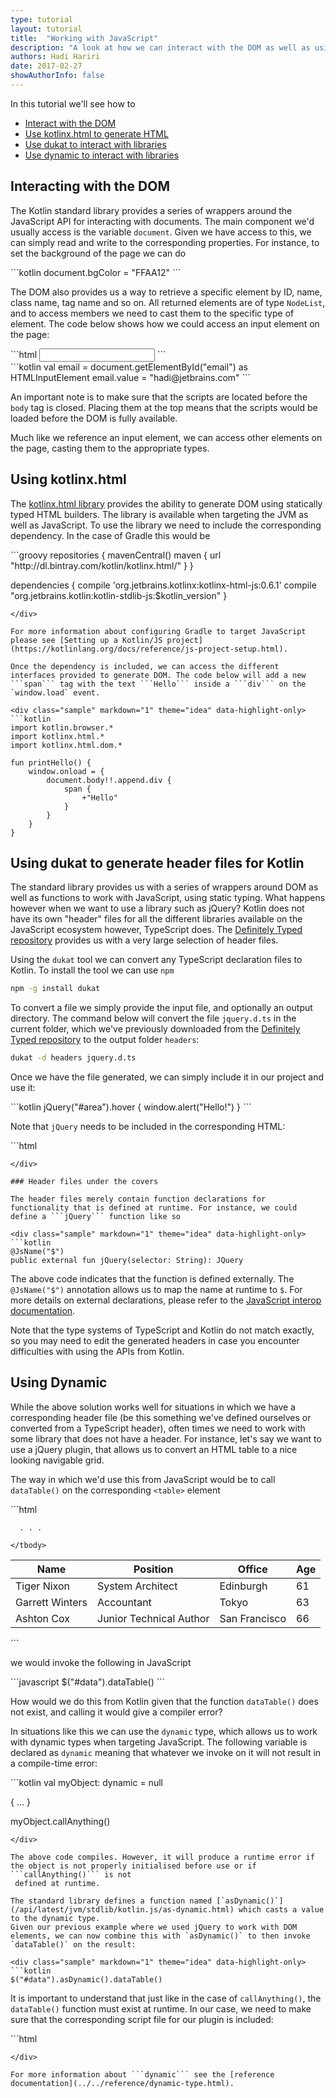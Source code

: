 ```yaml
---
type: tutorial
layout: tutorial
title:  "Working with JavaScript"
description: "A look at how we can interact with the DOM as well as using JavaScript libraries"
authors: Hadi Hariri 
date: 2017-02-27
showAuthorInfo: false
---
```



In this tutorial we'll see how to

* [Interact with the DOM](#interacting-with-the-dom)
* [Use kotlinx.html to generate HTML](#using-kotlinxhtml)
* [Use dukat to interact with libraries](#using-dukat-to-generate-header-files-for-kotlin)
* [Use dynamic to interact with libraries](#using-dynamic)



## Interacting with the DOM

The Kotlin standard library provides a series of wrappers around the JavaScript API for interacting with documents. The main component we'd usually access is the variable `document`. Given we have access to this, we can simply read and write to the corresponding properties. For instance, to set the background of the page we can do


<div class="sample" markdown="1" theme="idea" data-highlight-only>
```kotlin
document.bgColor = "FFAA12" 
```
</div>

The DOM also provides us a way to retrieve a specific element by ID, name, class name, tag name and so on. All returned elements are of type `NodeList`, and to access members we need to cast them to the specific type of element. The code below shows how we could access an input
element on the page:

<div class="sample" markdown="1" theme="idea" mode="xml">
```html
<body>
    <input type="text" name="email" id="email"/>
    <script type="text/javascript" src="scripts/kotlin.js"></script>
    <script type="text/javascript" src="scripts/domInteraction.js"></script>
</body>
```
</div>

<div class="sample" markdown="1" theme="idea" data-highlight-only>
```kotlin
val email = document.getElementById("email") as HTMLInputElement
email.value = "hadi@jetbrains.com"
```
</div>

An important note is to make sure that the scripts are located before the ``body`` tag is closed. Placing them at the top means that the scripts would be loaded before the DOM is fully available.

Much like we reference an input element, we can access other elements on the page, casting them to the appropriate types. 

## Using kotlinx.html

The [kotlinx.html library](http://www.github.com/kotlin/kotlinx.html) provides the ability to generate DOM using statically typed HTML builders.
The library is available when targeting the JVM as well as JavaScript. To use the library we need to include the corresponding
dependency. In the case of Gradle this would be 

<div class="sample" markdown="1" theme="idea" mode="groovy">
```groovy
repositories {
    mavenCentral()
    maven {
        url  "http://dl.bintray.com/kotlin/kotlinx.html/"
    }
}

dependencies {
    compile 'org.jetbrains.kotlinx:kotlinx-html-js:0.6.1'
    compile "org.jetbrains.kotlin:kotlin-stdlib-js:$kotlin_version"
}
```
</div>

For more information about configuring Gradle to target JavaScript please see [Setting up a Kotlin/JS project](https://kotlinlang.org/docs/reference/js-project-setup.html).

Once the dependency is included, we can access the different interfaces provided to generate DOM. The code below will add a new ```span``` tag with the text ```Hello``` inside a ```div``` on the
`window.load` event.

<div class="sample" markdown="1" theme="idea" data-highlight-only>
```kotlin
import kotlin.browser.*
import kotlinx.html.*
import kotlinx.html.dom.*

fun printHello() {
    window.onload = {
        document.body!!.append.div {
            span {
                +"Hello"
            }
        }
    }
}
```
</div>

## Using dukat to generate header files for Kotlin

The standard library provides us with a series of wrappers around DOM as well as functions to work with JavaScript, using static typing. What happens however
when we want to use a library such as jQuery? Kotlin does not have its own "header" files for all the different libraries available on the JavaScript ecosystem
however, TypeScript does. The [Definitely Typed repository](https://github.com/DefinitelyTyped/DefinitelyTyped/)  provides us with a very large selection of header files. 

Using the `dukat` tool we can convert any TypeScript declaration files to Kotlin. To install the tool we can use `npm`

```bash
npm -g install dukat
```

To convert a file we simply provide the input file, and optionally an output directory. The command below will convert the file `jquery.d.ts` in the current folder, which we've previously
 downloaded from the [Definitely Typed repository](https://github.com/DefinitelyTyped/DefinitelyTyped/blob/types/jquery/jquery.d.ts) to the output folder `headers`:

```bash
dukat -d headers jquery.d.ts 
```

Once we have the file generated, we can simply include it in our project and use it:

<div class="sample" markdown="1" theme="idea" data-highlight-only>
```kotlin
jQuery("#area").hover { window.alert("Hello!") }
```
</div>

Note that ```jQuery``` needs to be included in the corresponding HTML:

<div class="sample" markdown="1" theme="idea" mode="xml">
```html
<script type="text/javascript" src="js/jquery.js"></script>

<!-- other script files ....  -->
```
</div>

### Header files under the covers 

The header files merely contain function declarations for functionality that is defined at runtime. For instance, we could define a ```jQuery``` function like so

<div class="sample" markdown="1" theme="idea" data-highlight-only>
```kotlin
@JsName("$")
public external fun jQuery(selector: String): JQuery
```
</div>

The above code indicates that the function is defined externally. The ```@JsName("$")``` annotation allows us to map the name at runtime to ```$```. 
For more details on external declarations, please refer to the [JavaScript interop documentation](/docs/reference/js-interop.html#external-modifier).

Note that the type systems of TypeScript and Kotlin do not match exactly, so you may need to edit the generated headers in case
you encounter difficulties with using the APIs from Kotlin.


## Using Dynamic 

While the above solution works well for situations in which we have a corresponding header file (be this something we've defined ourselves or converted from a TypeScript header), often times
we need to work with some library that does not have a header. For instance, let's say we want to use a jQuery plugin, that allows us to convert an HTML table to a nice looking navigable grid.

The way in which we'd use this from JavaScript would be to call ```dataTable()``` on the corresponding ```<table>``` element

<div class="sample" markdown="1" theme="idea" mode="xml">
```html
<table id="data" class="display" cellspacing="0" width="100%">
    <thead>
    <tr>
        <th>Name</th>
        <th>Position</th>
        <th>Office</th>
        <th>Age</th>
    </tr>
    </thead>
    <tbody>
    <tr>
        <td>Tiger Nixon</td>
        <td>System Architect</td>
        <td>Edinburgh</td>
        <td>61</td>
    </tr>
    <tr>
        <td>Garrett Winters</td>
        <td>Accountant</td>
        <td>Tokyo</td>
        <td>63</td>
    </tr>
    <tr>
        <td>Ashton Cox</td>
        <td>Junior Technical Author</td>
        <td>San Francisco</td>
        <td>66</td>
    </tr>
    
      . . . 
    
    </tbody>
</table>
```
</div>

we would invoke the following in JavaScript

<div class="sample" markdown="1" theme="idea" mode="js">
```javascript
$("#data").dataTable()
```
</div>

How would we do this from Kotlin given that the function ```dataTable()``` does not exist, and calling it would give a compiler error?

In situations like this we can use the ```dynamic``` type, which allows us to work with dynamic types when targeting JavaScript. The following
variable is declared as ```dynamic``` meaning that whatever we invoke on it will not result in a compile-time error:

<div class="sample" markdown="1" theme="idea" data-highlight-only>
```kotlin
val myObject: dynamic = null

{ ... }

myObject.callAnything()
```
</div>

The above code compiles. However, it will produce a runtime error if the object is not properly initialised before use or if ```callAnything()``` is not
 defined at runtime.
 
The standard library defines a function named [`asDynamic()`](/api/latest/jvm/stdlib/kotlin.js/as-dynamic.html) which casts a value to the dynamic type.
Given our previous example where we used jQuery to work with DOM elements, we can now combine this with `asDynamic()` to then invoke `dataTable()` on the result:

<div class="sample" markdown="1" theme="idea" data-highlight-only>
```kotlin
$("#data").asDynamic().dataTable()
```
</div>

It is important to understand that just like in the case of `callAnything()`, the `dataTable()` function must exist at runtime. In our case, we need to make
sure that the corresponding script file for our plugin is included:

<div class="sample" markdown="1" theme="idea" mode="xml">
```html
<script type="text/javascript" src="js/jquery.js"></script>
<script type="text/javascript" src="js/jquery.dataTables.js"></script>

<!-- other script files ....  -->
```
</div>

For more information about ```dynamic``` see the [reference documentation](../../reference/dynamic-type.html).
